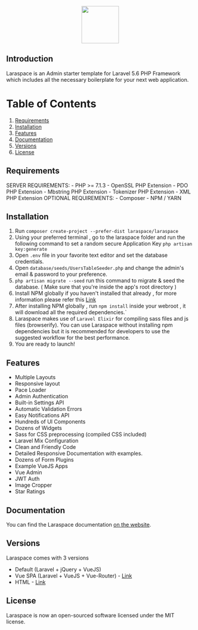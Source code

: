 <p align="center"><img height="100px" src="https://res.cloudinary.com/bytefury/image/upload/v1545225776/laraspace-logo_cvcsex.png"></p>

## Introduction

Laraspace is an Admin starter template for Laravel 5.6 PHP Framework which includes all the necessary boilerplate for your next web application.

# Table of Contents

1. [Requirements](#requirements)
2. [Installation](#installation)
3. [Features](#features)
4. [Documentation](#documentation)
5. [Versions](#versions)
6. [License](#license)

## Requirements

SERVER REQUIREMENTS:
    - PHP >= 7.1.3
    - OpenSSL PHP Extension
    - PDO PHP Extension
    - Mbstring PHP Extension
    - Tokenizer PHP Extension
    - XML PHP Extension
OPTIONAL REQUIREMENTS:
    - Composer
    - NPM / YARN

## Installation

1. Run `composer create-project --prefer-dist laraspace/laraspace`
2. Using your preferred terminal , go to the laraspace folder and run the following command to set a random secure Application Key `php artisan key:generate`
3. Open `.env` file in your favorite text editor and set the database credentials.
4. Open `database/seeds/UsersTableSeeder.php` and change the admin's email & password to your preference.
5. `php artisan migrate --seed` run this command to migrate & seed the database. ( Make sure that you're inside the app's root directory )
6. Install NPM globally if you haven't installed that already , for more information please refer this [Link](https://docs.npmjs.com/downloading-and-installing-node-js-and-npm)
7. After installing NPM globally , run `npm install` inside your webroot , it will download all the required dependencies.`
8. Laraspace makes use of `Laravel Elixir` for compiling sass files and js files (browserify). You can use Laraspace without installing npm dependencies but it is recommended for developers to use the suggested workflow for the best performance.
10. You are ready to launch!

## Features
- Multiple Layouts
- Responsive layout
- Pace Loader
- Admin Authentication
- Built-in Settings API
- Automatic Validation Errors
- Easy Notifications API
- Hundreds of UI Components
- Dozens of Widgets
- Sass for CSS preprocessing (compiled CSS included)
- Laravel Mix Configuration
- Clean and Friendly Code
- Detailed Responsive Documentation with examples.
- Dozens of Form Plugins
- Example VueJS Apps
- Vue Admin
- JWT Auth
- Image Cropper
- Star Ratings

## Documentation
You can find the Laraspace documentation <a href="http://docs.laraspace.in" target="_blank">on the website</a>.

## Versions

Laraspace comes with 3 versions
- Default (Laravel + jQuery + VueJS)
- Vue SPA (Laravel + VueJS + Vue-Router) - [Link](http://github.com/laraspace/laraspace-vue)
- HTML - [Link](http://github.com/laraspace/laraspace-html)

## License

Laraspace is now an open-sourced software licensed under the MIT license.